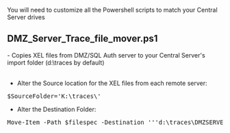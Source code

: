 You will need to customize all the Powershell scripts to match your Central Server drives

<h2> DMZ_Server_Trace_file_mover.ps1</h2> - Copies XEL files from DMZ/SQL Auth server to your Central Server's import folder (d:\traces by default)<br><br>

* Alter the Source location for the XEL files from each remote server:
<pre>
$SourceFolder='K:\traces\'
</pre>

* Alter the Destination Folder:
<pre>
Move-Item -Path $filespec -Destination '''d:\traces\DMZSERVER1''' -Force -ErrorAction SilentlyContinue -WarningAction SilentlyContinue
</pre>
